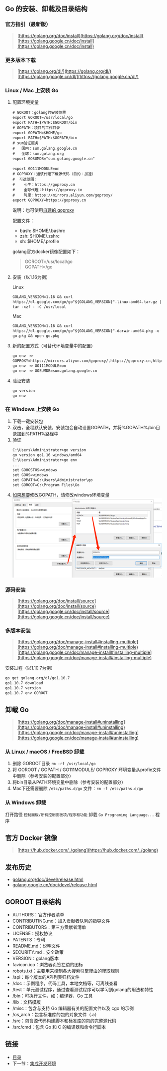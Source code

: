 ## Go 的安装、卸载及目录结构
### 官方指引（最新版）
   > [https://golang.org/doc/install](https://golang.org/doc/install)  
   > [https://golang.google.cn/doc/install](https://golang.google.cn/doc/install)

### 更多版本下载
   > [https://golang.org/dl/](https://golang.org/dl/)  
   > [https://golang.google.cn/dl/](https://golang.google.cn/dl/)

### Linux / Mac 上安装 Go

1. 配置环境变量
   ``` shell
   # GOROOT：golang的安装位置  
   export GOROOT=/usr/local/go
   export PATH=$PATH:$GOROOT/bin
   # GOPATH：项目的工作目录
   export GOPATH=$HOME/go
   export PATH=$PATH:$GOPATH/bin
   # sum验证服务
   #   国内：sum.golang.google.cn
   #   全球：sum.golang.org
   export GOSUMDB="sum.golang.google.cn"

   export GO111MODULE=on
   # GOPROXY：通该代理下载源代码（目的：加速）
   #  可选范围：
   #    七牛：https://goproxy.cn
   #    全球代理：https://goproxy.io
   #    阿里：https://mirrors.aliyun.com/goproxy/
   export GOPROXY=https://goproxy.cn
   ```
   说明：也可使用[自建的 goproxy](goproxy.md)
   
   配置文件：
    - bash: $HOME/.bashrc
    - zsh: $HOME/.zshrc
    - sh: $HOME/.profile
    
   golang官方docker镜像配置如下：
   > GOROOT=/usr/local/go  
   > GOPATH=/go

1. 安装（以1.16为例）
   
   Linux
    ```
    GOLANG_VERSION=1.16 && curl https://dl.google.com/go/go"${GOLANG_VERSION}".linux-amd64.tar.gz | tar -xzf - -C /usr/local
    ```
   Mac
    ```
    GOLANG_VERSION=1.16 && curl https://dl.google.com/go/go"${GOLANG_VERSION}".darwin-amd64.pkg -o go.pkg && open go.pkg
    ```

1. 新的配置方式（可替代环境变量中的配置）
   ```shell
   go env -w GOPROXY=https://mirrors.aliyun.com/goproxy/,https://goproxy.cn,https://goproxy.io,direct
   go env -w GO111MODULE=on
   go env -w GOSUMDB=sum.golang.google.cn
   ```

1. 验证安装
   ```shell
   go version
   go env
   ```

### 在 Windows 上安装 Go
1. 下载一键安装包
1. 双击，全程默认安装，安装包会自动设置GOPATH，并将%GOPATH%/bin目录加到%PATH%路径中
1. 验证
    ```
    C:\Users\Administrator>go version
    go version go1.16 windows/amd64
    C:\Users\Administrator>go env
    ...
    set GOHOSTOS=windows
    set GOOS=windows
    set GOPATH=C:\Users\Administrator\go
    set GOROOT=C:\Program Files\Go
    ```
1. 如果想要修改GOPATH，请修改windows环境变量
    ![WINDOWS-GOPATH](images/windows-gopath.png)

### 源码安装
> [https://golang.org/doc/install/source](https://golang.org/doc/install/source)  
> [https://golang.google.cn/doc/install/source](https://golang.google.cn/doc/install/source)


### 多版本安装
> [https://golang.org/doc/manage-install#installing-multiple](https://golang.org/doc/manage-install#installing-multiple)  
> [https://golang.google.cn/doc/manage-install#installing-multiple](https://golang.google.cn/doc/manage-install#installing-multiple)

安装过程（以1.10.7为例）
```
go get golang.org/dl/go1.10.7
go1.10.7 download
go1.10.7 version
go1.10.7 env GOROOT
```

## 卸载 Go
> [https://golang.org/doc/manage-install#uninstalling](https://golang.org/doc/manage-install#uninstalling)  
> [https://golang.google.cn/doc/manage-install#uninstalling](https://golang.google.cn/doc/manage-install#uninstalling)

### 从 Linux / macOS / FreeBSD 卸载
1. 删除 GOROOT目录 `rm -rf /usr/local/go`
1. 将 GOROOT / GOPATH / GO111MODULE/ GOPROXY 环境变量从profie文件中删除（参考安装的配置部分）
1. 将bin目录从PATH环境变量中删除（参考安装的配置部分）
1. Mac下还需要删除 `/etc/paths.d/go` 文件：`rm -f /etc/paths.d/go`

### 从 Windows 卸载
打开路径 `控制面板/所有控制面板项/程序和功能` 卸载 `Go Programing Language...` 程序


## 官方 Docker 镜像
> [https://hub.docker.com/_/golang](https://hub.docker.com/_/golang)


## 发布历史
- [golang.org/doc/devel/release.html](https://golang.org/doc/devel/release.html)
- [golang.google.cn/doc/devel/release.html](https://golang.google.cn/doc/devel/release.html)

## GOROOT 目录结构

- AUTHORS：官方作者清单
- CONTRIBUTING.md：加入贡献者队列的指导文件
- CONTRIBUTORS：第三方贡献者清单
- LICENSE：授权协议
- PATENTS：专利
- README.md：说明文件
- SECURITY.md：安全政策
- VERSION：golang版本
- favicon.ico：浏览器页签左边的图标
- robots.txt：主要用来控制各大搜索引擎爬虫的爬取规则
- /api：每个版本的API列表归档文件
- /doc：示例程序，代码工具，本地文档等，可离线查看
- /test：单元测试程序，通过查看测试程序可以学习到golang的用法和特性
- /bin：可执行文件，如：编译器，Go 工具
- /lib：文档模版
- /misc：包含与支持 Go 编辑器有关的配置文件以及 cgo 的示例
- /os_arch：包含标准库的包的对象文件（.a）
- /src：包含源代码构建脚本和标准库的包的完整源代码
- /src/cmd：包含 Go 和 C 的编译器和命令行脚本

## 链接

- [目录](README.md)
- 下一节：[集成开发环境](ide.md)